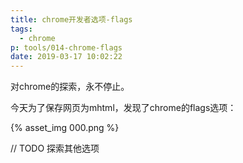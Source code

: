 ```yaml
---
title: chrome开发者选项-flags
tags:
  - chrome
p: tools/014-chrome-flags
date: 2019-03-17 10:02:22
---
```


对chrome的探索，永不停止。

今天为了保存网页为mhtml，发现了chrome的flags选项：

{% asset_img 000.png %}

// TODO 探索其他选项
